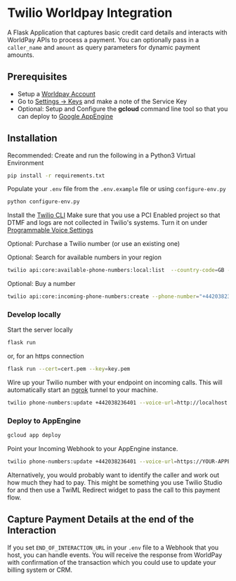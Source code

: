 # Twilio Worldpay Integration

A Flask Application that captures basic credit card details and interacts with WorldPay APIs to process a payment. You can optionally pass in a `caller_name` and `amount` as query parameters for dynamic payment amounts.

## Prerequisites

- Setup a [Worldpay Account](https://online.worldpay.com/signup)
- Go to [Settings -> Keys](https://online.worldpay.com/settings/keys) and make a note of the Service Key
- Optional: Setup and Configure the **gcloud** command line tool so that you can deploy to [Google AppEngine](https://cloud.google.com/sdk/gcloud/reference/app)

## Installation

Recommended: Create and run the following in a Python3 Virtual Environment

```bash
pip install -r requirements.txt
```

Populate your `.env` file from the `.env.example` file or using `configure-env.py`

```bash
python configure-env.py
```

Install the [Twilio CLI](https://www.twilio.com/docs/twilio-cli/quickstart)
Make sure that you use a PCI Enabled project so that DTMF and logs are not collected in Twilio's systems. Turn it on under [Programmable Voice Settings](https://www.twilio.com/console/voice/settings)

Optional: Purchase a Twilio number (or use an existing one)

Optional: Search for available numbers in your region

```bash
twilio api:core:available-phone-numbers:local:list  --country-code=GB --voice-enabled
```

Optional: Buy a number

```bash
twilio api:core:incoming-phone-numbers:create --phone-number="+442038236401"
```

### Develop locally

Start the server locally

```bash
flask run
```

or, for an https connection

```bash
flask run --cert=cert.pem --key=key.pem
```

Wire up your Twilio number with your endpoint on incoming calls. This will automatically start an [ngrok](https://ngrok.com) tunnel to your machine.

```bash
twilio phone-numbers:update +442038236401 --voice-url=http://localhost:5000/make_payment
```

### Deploy to AppEngine

```bash
gcloud app deploy
```

Point your Incoming Webhook to your AppEngine instance.

```bash
twilio phone-numbers:update +442038236401 --voice-url=https://YOUR-APPENGINE-INSTANCE.appspot.com/make_payment
```

Alternatively, you would probably want to identify the caller and work out how much they had to pay. This might be something you use Twilio Studio for and then use a TwiML Redirect widget to pass the call to this payment flow.

## Capture Payment Details at the end of the Interaction

If you set `END_OF_INTERACTION_URL` in your `.env` file to a Webhook that you host, you can handle events. You will receive the response from WorldPay with confirmation of the transaction which you could use to update your billing system or CRM.
